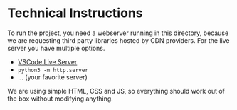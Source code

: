 # Technical Instructions

To run the project, you need a webserver running in this directory, because we are requesting third party libraries hosted by CDN providers. For the live server you have multiple options.

- [VSCode Live Server](https://marketplace.visualstudio.com/items?itemName=ritwickdey.LiveServer)
- `python3 -m http.server`
- … (your favorite server)

We are using simple HTML, CSS and JS, so everything should work out of the box without modifying anything.